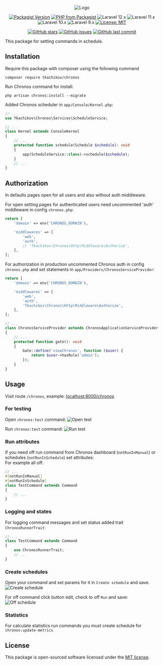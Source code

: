 <p align="center">
    <img src="https://github.com/tkachikov/chronos/raw/master/images/logo.png" alt="Logo">
</p>

<p align="center">
  <a href="https://packagist.org/packages/tkachikov/chronos"><img src="https://img.shields.io/packagist/v/tkachikov/chronos.svg" alt="Packagist Version"></a>
  <a href="https://packagist.org/packages/tkachikov/chronos"><img src="https://img.shields.io/packagist/php-v/tkachikov/chronos.svg" alt="PHP from Packagist"></a>
  <img src="https://img.shields.io/badge/Laravel-12.x-blue" alt="Laravel 12.x">
  <img src="https://img.shields.io/badge/Laravel-11.x-blue" alt="Laravel 11.x">
  <img src="https://img.shields.io/badge/Laravel-10.x-blue" alt="Laravel 10.x">
  <img src="https://img.shields.io/badge/Laravel-9.x-blue" alt="Laravel 9.x">
  <a href="https://opensource.org/licenses/MIT"><img src="https://img.shields.io/badge/License-MIT-blue.svg" alt="License: MIT"></a>
</p>

<p align="center">
  <a href="https://github.com/tkachikov/chronos/stargazers"><img src="https://img.shields.io/github/stars/tkachikov/chronos.svg?style=social" alt="GitHub stars"></a>
  <a href="https://github.com/tkachikov/chronos/issues"><img src="https://img.shields.io/github/issues/tkachikov/chronos.svg" alt="GitHub issues"></a>
  <a href="https://github.com/tkachikov/chronos/commits/main"><img src="https://img.shields.io/github/last-commit/tkachikov/chronos.svg" alt="GitHub last commit"></a>
</p>

This package for setting commands in schedule.

## Installation

Require this package with composer using the following command
```shell
composer require tkachikov/chronos
```

Run Chronos command for install:
```shell
php artisan chronos:install --migrate
```

Added Chronos scheduler in `app/Console/Kernel.php`:
```php
// ...
use Tkachikov\Chronos\Services\ScheduleService;

// ...
class Kernel extends ConsoleKernel
{
    // ...
    protected function schedule(Schedule $schedule): void
    {
        app(ScheduleService::class)->schedule($schedule);
    }
    // ...
}
```

## Authorization

In defaults pages open for all users and also without auth middleware.

For open setting pages for authenticated users need uncommented 'auth' middleware in config `chronos.php`:
```php
return [
    'domain' => env('CHRONOS_DOMAIN'),

    'middlewares' => [
        'web',
        'auth',
        // 'Tkachikov\Chronos\Http\Middleware\Authorize',
    ],
];
```


For authorization in production uncommented Chronos auth in config `chronos.php` and set statements in `app/Providers/ChronosServiceProvider`:
```php
return [
    'domain' => env('CHRONOS_DOMAIN'),

    'middlewares' => [
        'web',
        'auth',
        'Tkachikov\Chronos\Http\Middleware\Authorize',
    ],
];
```
```php
// ...
class ChronosServiceProvider extends ChronosApplicationServiceProvider
{
    // ...
    protected function gate(): void
    {
        Gate::define('viewChronos', function ($user) {
            return $user->hasRole('admin');
        });
    }
}
```

## Usage

Visit route `/chronos`, example: [localhost:8000/chronos](http://localhost:8000/chronos)

### For testing

Open `chronos:test` command:
![Open test](images/open_test.png)

Run `chronos:test` command:
![Run test](images/run_test.png)

### Run attributes

If you need off run command from Chronos dashboard (`notRunInManual`) or schedules (`notRunInSchedule`) set attributes:<br>
For example all off:
```php
// ...
#[notRunInManual]
#[notRunInSchedule]
class TestCommand extends Command
{
    // ...
}
```

### Logging and states

For logging command messages and set status added trait `ChronosRunnerTrait`:
```php
// ...
class TestCommand extends Command
{
    use ChronosRunnerTrait;
    // ...
}
```

### Create schedules

Open your command and set params for it in `Create schedule` and save.
![Create schedule](images/create_schedule.png)

For off command click button edit, check to off `Run` and save:
![Off schedule](images/off_schedule.png)

### Statistics

For calculate statistics run commands you must create schedule for `chronos:update-metrics`

## License

This package is open-sourced software licensed under the [MIT license](https://opensource.org/licenses/MIT).
